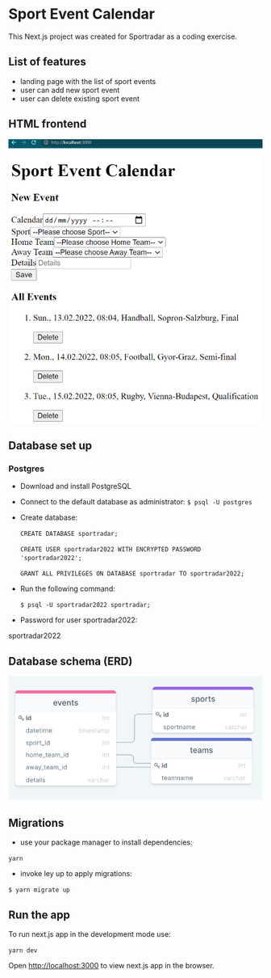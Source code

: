 # Sport Event Calendar

This Next.js project was created for Sportradar as a coding exercise.

## List of features

- landing page with the list of sport events
- user can add new sport event
- user can delete existing sport event

## HTML frontend

![Screenshot](./public/Screenshot_Sport.png)

## Database set up

### Postgres

- Download and install PostgreSQL
- Connect to the default database as administrator:
  `$ psql -U postgres`
- Create database:

  `CREATE DATABASE sportradar;`

  `CREATE USER sportradar2022 WITH ENCRYPTED PASSWORD 'sportradar2022';`

  `GRANT ALL PRIVILEGES ON DATABASE sportradar TO sportradar2022;`

- Run the following command:

  `$ psql -U sportradar2022 sportradar;`

- Password for user sportradar2022:

sportradar2022

## Database schema (ERD)

![Screenshot](./public/Screenshot_DB.png)

## Migrations

- use your package manager to install dependencies:

`yarn`

- invoke ley up to apply migrations:

`$ yarn migrate up`

## Run the app

To run next.js app in the development mode use:

`yarn dev`

Open [http://localhost:3000](http://localhost:3000) to view next.js app in the browser.
